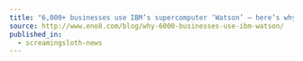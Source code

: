 ```yaml
---
title: "6,000+ businesses use IBM’s supercomputer ‘Watson’ — here’s why"
source: http://www.eno8.com/blog/why-6000-businesses-use-ibm-watson/
published_in:
  - screamingsloth-news
---
```

